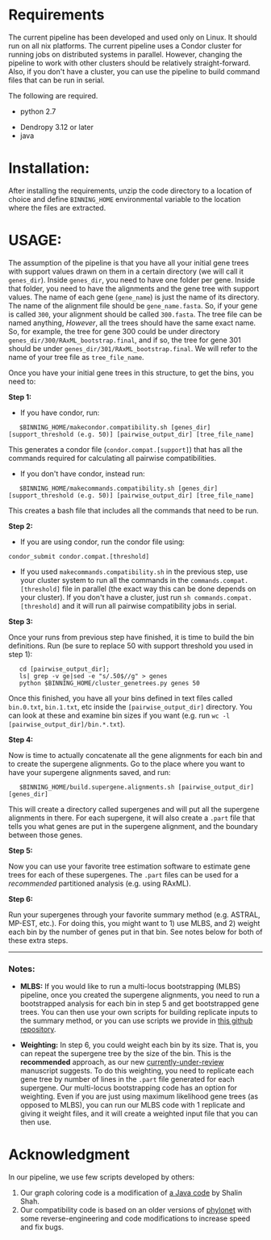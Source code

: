 Requirements
==========
The current pipeline has been developed and used only on Linux. It should run on all nix platforms.
The current pipeline uses a Condor cluster for running jobs on distributed systems in parallel.
However, changing the pipeline to work with other clusters should be relatively straight-forward. Also, if you don't have a cluster, you can use the pipeline to build command files that can be run in serial. 

The following are required.

 * python 2.7
 - Dendropy 3.12 or later
 - java 


Installation:
=========
After installing the requirements, unzip the code directory to a location of choice and define `BINNING_HOME`
environmental variable to the location where the files are extracted. 

USAGE:
========
The assumption of the pipeline is that you have all your initial gene trees with support values drawn on them
in a certain directory (we will call it `genes_dir`). Inside `genes_dir`, you need to have one folder per gene. 
Inside that folder, you need to have the alignments and the gene tree with support values. The name of each 
gene (`gene_name`) is just the name of its directory. The name of the alignment file should be `gene_name.fasta`.
So, if your gene is called `300`, your alignment should be called `300.fasta`. The tree file can be named anything, 
*However*, all the trees should have the same exact name. So, for example, the tree for gene 300 could be under
directory `genes_dir/300/RAxML_bootstrap.final`, and if so, the tree for gene 301 should be under
`genes_dir/301/RAxML_bootstrap.final`. We will refer to the name of your tree file as `tree_file_name`.

Once you have your initial gene trees in this structure, to get the bins, you need to:


**Step 1:**
 
  * If you have condor, run:
    
``` 
   $BINNING_HOME/makecondor.compatibility.sh [genes_dir] [support_threshold (e.g. 50)] [pairwise_output_dir] [tree_file_name]
``` 

This generates a condor file (`condor.compat.[support]`) that has all the commands required for calculating all pairwise compatibilities.

  * If you don't have condor, instead run:
    
``` 
   $BINNING_HOME/makecommands.compatibility.sh [genes_dir] [support_threshold (e.g. 50)] [pairwise_output_dir] [tree_file_name]
```
   This creates a bash file that includes all the commands that need to be run.
    
**Step 2:** 

 * If you are using condor, run the condor file using: 

```condor_submit condor.compat.[threshold]```

 * If you used `makecommands.compatibility.sh` in the previous step, use your cluster system to run all the commands in the `commands.compat.[threshold]` file in parallel (the exact way this can be done depends on your cluster). 
   If you don't have a cluster, just run `sh commands.compat.[threshold]` and it will run all pairwise compatibility jobs in serial.  

**Step 3:** 

Once your runs from previous step have finished, it is time to build the bin definitions. Run (be sure to replace 50 with support threshold you used in step 1):

``` 
   cd [pairwise_output_dir]; 
   ls| grep -v ge|sed -e "s/.50$//g" > genes   
   python $BINNING_HOME/cluster_genetrees.py genes 50
```
  
Once this finished, you have all your bins defined in text files called `bin.0.txt`, `bin.1.txt`, etc inside the `[pairwise_output_dir]` directory. 
  You can look at these and examine bin sizes if you want (e.g. run `wc -l [pairwise_output_dir]/bin.*.txt`). 

**Step 4:** 

Now is time to actually concatenate all the gene alignments for each bin and to create the supergene alignments.
   Go to the place where you want to have your supergene alignments saved, and run:
   
```
   $BINNING_HOME/build.supergene.alignments.sh [pairwise_output_dir] [genes_dir]
``` 
   This will create a directory called supergenes and will put all the supergene alignments in there. For each supergene, it will also create a `.part` file that tells you what genes are put in the supergene alignment, and the boundary between those genes.

**Step 5:** 

Now you can use your favorite tree estimation software to estimate gene trees for each of these supergenes. The `.part` files can be used for a *recommended* partitioned analysis (e.g. using RAxML).

**Step 6:** 

Run your supergenes through your favorite summary method (e.g. ASTRAL, MP-EST, etc.). For doing this, you might want to 1) use MLBS, and 2) weight each bin by the number of genes put in that bin. See notes below for both of these extra steps.

---
### Notes:

* **MLBS:** If you would like to run a multi-locus bootstrapping (MLBS) pipeline, once you created the supergene alignments, you need to run a bootstrapped analysis for each bin in step 5 and get bootstrapped gene trees. You can then use your own scripts for building replicate inputs to the summary method, or you can use scripts we provide in [this github repository](https://github.com/smirarab/multi-locus-bootstrapping).

* **Weighting:** In step 6, you could weight each bin by its size. That is, you can repeat the supergene tree by the size of the bin. This is the **recommended** approach, as our new [currently-under-review](http://arxiv.org/abs/1412.5454) manuscript suggests. To do this weighting, you need to replicate each gene tree by number of lines in the `.part` file generated for each supergene. Our multi-locus bootstrapping code has an option for weighting. Even if you are just using maximum likelihood gene trees (as opposed to MLBS), you can run our MLBS code with 1 replicate and giving it weight files, and it will create a weighted input file that you can then use. 


Acknowledgment
========
In our pipeline, we use few scripts developed by others:

1. Our graph coloring code is a modification of [a Java code](http://shah.freeshell.org/graphcoloring/) by Shalin Shah.
2. Our compatibility code is based on an older versions of [phylonet](http://bioinfo.cs.rice.edu/phylonet) with some reverse-engineering and code modifications to increase speed and fix bugs. 
